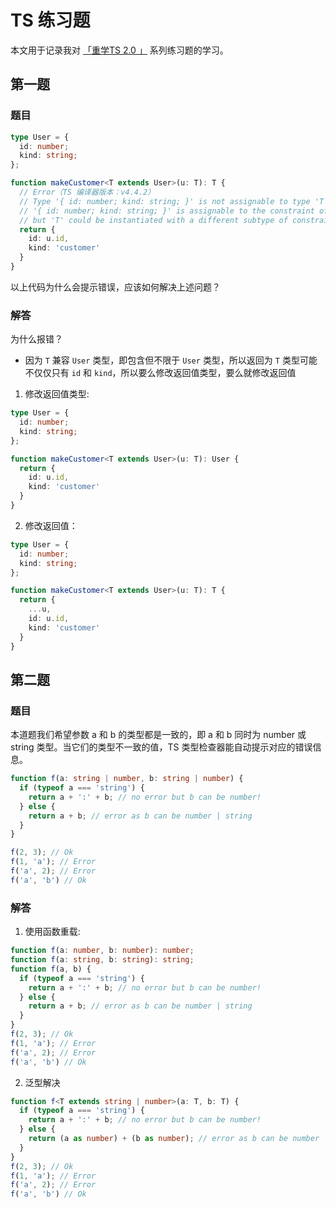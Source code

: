 <!--
 * @Descripttion: 
 * @version: 
 * @Author: qiuxchao
 * @Date: 2022-09-05 10:29:12
 * @LastEditors: qiuxchao
 * @LastEditTime: 2022-09-05 11:25:26
-->
# TS 练习题

本文用于记录我对 [「重学TS 2.0 」](https://github.com/semlinker/awesome-typescript/issues?page=2&q=is%3Aissue+is%3Aopen) 系列练习题的学习。

## 第一题

### 题目

```ts
type User = {
  id: number;
  kind: string;
};

function makeCustomer<T extends User>(u: T): T {
  // Error（TS 编译器版本：v4.4.2）
  // Type '{ id: number; kind: string; }' is not assignable to type 'T'.
  // '{ id: number; kind: string; }' is assignable to the constraint of type 'T', 
  // but 'T' could be instantiated with a different subtype of constraint 'User'.
  return {
    id: u.id,
    kind: 'customer'
  }
}
```

以上代码为什么会提示错误，应该如何解决上述问题？

### 解答

为什么报错？

- 因为 `T` 兼容 `User` 类型，即包含但不限于 `User` 类型，所以返回为 `T` 类型可能不仅仅只有 `id` 和 `kind`，所以要么修改返回值类型，要么就修改返回值

1. 修改返回值类型:

```ts
type User = {
  id: number;
  kind: string;
};

function makeCustomer<T extends User>(u: T): User {
  return {
    id: u.id,
    kind: 'customer'
  }
}
```

2. 修改返回值：

```ts
type User = {
  id: number;
  kind: string;
};

function makeCustomer<T extends User>(u: T): T {
  return {
    ...u,
    id: u.id,
    kind: 'customer'
  }
}
```

## 第二题

### 题目

本道题我们希望参数 a 和 b 的类型都是一致的，即 a 和 b 同时为 number 或 string 类型。当它们的类型不一致的值，TS 类型检查器能自动提示对应的错误信息。

```ts
function f(a: string | number, b: string | number) {
  if (typeof a === 'string') {
    return a + ':' + b; // no error but b can be number!
  } else {
    return a + b; // error as b can be number | string
  }
}

f(2, 3); // Ok
f(1, 'a'); // Error
f('a', 2); // Error
f('a', 'b') // Ok
```

### 解答

1. 使用函数重载:

```ts
function f(a: number, b: number): number;
function f(a: string, b: string): string;
function f(a, b) {
  if (typeof a === 'string') {
    return a + ':' + b; // no error but b can be number!
  } else {
    return a + b; // error as b can be number | string
  }
}
f(2, 3); // Ok
f(1, 'a'); // Error
f('a', 2); // Error
f('a', 'b') // Ok
```

2. 泛型解决

```ts
function f<T extends string | number>(a: T, b: T) {
  if (typeof a === 'string') {
    return a + ':' + b; // no error but b can be number!
  } else {
    return (a as number) + (b as number); // error as b can be number | string
  }
}
f(2, 3); // Ok
f(1, 'a'); // Error
f('a', 2); // Error
f('a', 'b') // Ok
```